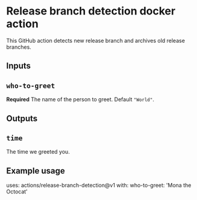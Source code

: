 # Release branch detection docker action

This GitHub action detects new release branch and archives old release branches.

## Inputs

## `who-to-greet`

**Required** The name of the person to greet. Default `"World"`.

## Outputs

## `time`

The time we greeted you.

## Example usage

uses: actions/release-branch-detection@v1
with:
who-to-greet: 'Mona the Octocat'